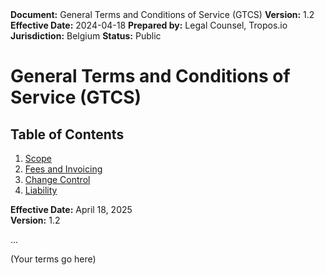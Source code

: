 <div class="meta-block">
  <strong>Document:</strong> General Terms and Conditions of Service (GTCS)  
  <strong>Version:</strong> 1.2  
  <strong>Effective Date:</strong> 2024-04-18  
  <strong>Prepared by:</strong> Legal Counsel, Tropos.io  
  <strong>Jurisdiction:</strong> Belgium  
  <strong>Status:</strong> Public  
</div>


# General Terms and Conditions of Service (GTCS)

## Table of Contents

1. [Scope](#1-scope)  
2. [Fees and Invoicing](#2-fees-and-invoicing)  
3. [Change Control](#3-change-control)  
4. [Liability](#4-liability)  


**Effective Date:** April 18, 2025  
**Version:** 1.2  

...

(Your terms go here)
